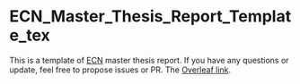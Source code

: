 # ECN_Master_Thesis_Report_Template_tex
This is a template of [ECN](https://www.ec-nantes.fr/) master thesis report. If you have any questions or update, feel free to propose issues or PR.
The [Overleaf link]().
